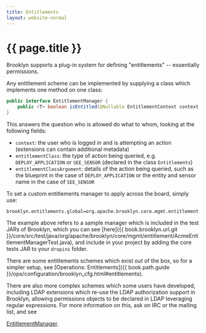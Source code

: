 ```yaml
---
title: Entitlements
layout: website-normal
---
```

# {{ page.title }}

Brooklyn supports a plug-in system for defining "entitlements" -- 
essentially permissions.

Any entitlement scheme can be implemented by supplying a class which implements one method on one class:

```java
public interface EntitlementManager {
    public <T> boolean isEntitled(@Nullable EntitlementContext context, @Nonnull EntitlementClass<T> entitlementClass, @Nullable T entitlementClassArgument);
}
```

This answers the question who is allowed do what to whom, looking at the following fields:

* `context`: the user who is logged in and is attempting an action
  (extensions can contain additional metadata)
* `entitlementClass`: the type of action being queried, e.g. `DEPLOY_APPLICATION` or `SEE_SENSOR`
  (declared in the class `Entitlements`)
* `entitlementClassArgument`: details of the action being queried,
  such as the blueprint in the case of `DEPLOY_APPLICATION` or the entity and sensor name in the case
  of `SEE_SENSOR`

To set a custom entitlements manager to apply across the board, simply use:

```properties
brooklyn.entitlements.global=org.apache.brooklyn.core.mgmt.entitlement.AcmeEntitlementManager
```

The example above refers to a sample manager which is included in the test JARs of Brooklyn,
which you can see [here]({{ book.brooklyn.url.git }}/core/src/test/java/org/apache/brooklyn/core/mgmt/entitlement/AcmeEntitlementManagerTest.java),
and include in your project by adding the core tests JAR to your `dropins` folder.

There are some entitlements schemes which exist out of the box, so for a simpler setup,
see [Operations: Entitlements]({{ book.path.guide }}/ops/configuration/brooklyn_cfg.html#entitlements). 

There are also more complex schemes which some users have developed, including LDAP extensions 
which re-use the LDAP authorization support in Brooklyn, 
allowing permissions objects to be declared in LDAP leveraging regular expressions.
For more information on this, ask on IRC or the mailing list,
and see 

[EntitlementManager](https://brooklyn.apache.org/v/latest/misc/javadoc/org/apache/brooklyn/api/mgmt/entitlement/EntitlementManager.html).
